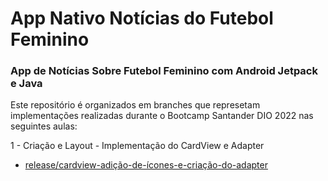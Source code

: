 # App Nativo Notícias do Futebol Feminino
### App de Notícias Sobre Futebol Feminino com Android Jetpack e Java

Este repositório é organizados em branches que represetam implementações realizadas durante o Bootcamp Santander DIO 2022 nas seguintes aulas:

1 - Criação e Layout - Implementação do CardView e Adapter
 - [release/cardview-adição-de-ícones-e-criação-do-adapter](https://github.com/83Rafa/App-Nativo-Sobre-Futebol-Feminino-com-Android-Jetpack-e-Java/tree/release/cardview-adi%C3%A7%C3%A3o-de-%C3%ADcones-e-cria%C3%A7%C3%A3o-do-adapter)
